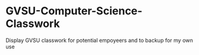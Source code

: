 # GVSU-Computer-Science-Classwork
Display GVSU classwork for potential empoyeers and to backup for my own use
